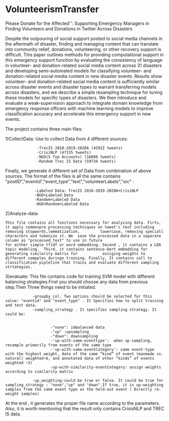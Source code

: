 # VolunteerismTransfer
Please Donate for the Affected'': Supporting Emergency Managers in Finding Volunteers and Donations in Twitter Across Disasters

Despite the outpouring of social support posted to social media channels in the aftermath of disaster, finding and managing content that can translate into community relief, donations, volunteering, or other recovery support is difficult.
This paper outlines methods for providing computational support in this emergency support function by evaluating the consistency of language in volunteer- and donation-related social media content across 31 disasters and developing semi-automated models for classifying volunteer- and donation-related social media content in new disaster events.
Results show volunteer- and donation-related social media content is sufficiently similar across disaster events and disaster types to warrant transferring models across disasters, and we describe a simple resampling technique for tuning these models for specific types of disasters.
We then introduce and evaluate a weak-supervision approach to integrate domain knowledge from emergency response officers with machine learning models to improve classification accuracy and accelerate this emergency support in new events.

The project contains three main files:

  1)CollectData: Use to collect Data from 4 different sources: 
  
                  -TrecIS 2018-2019-2020A (42922 tweets)
                  -CrisiNLP (47155 tweets)
                  -NGO(5 Top Accounts) (16080 tweets)
                  -Random Trec IS Data (59734 tweets)
    
   Finally, we generate 4 different set of Data from combination of above sources. The format of the files is all the same contains "postID","eventid","event_type","text","volunteerLabels","src" :
                 
                 -Labeled Data: TrecIS 2018-2019-2020A+CrisiNLP
                 -NGO+Labeled Data
                 -Random+Labeled Data
                 -NGO+Random+Labeled Data
                  
  2)Analyze-data: 
  
    This file contains all functions necessary for analyzing data. Firts, it apply commonpre processing techniques on tweet's text including removing stopwords,lemmatization,         lowercase, removing speciall characters and tokenize it. We  save the processed data in a separate column as "processed_text" to use in future 
    for either simple tfidf or word embedding. Second , it contains a LDA topic modeling.  Third, it contains sentence-bert embedding for generating similarity matrix for           assiging weights to different sampples duringn training. Finally, It cnntains call to classification pipleline that trains and evaluate different sampling strtategies.
  
                
  
  3)evaluate: This file contains code for training SVM model with different balancing strategies.First you should choose any data from previous step.Then Three     things need to be initiated. 
  
                -groupby_col. Two options chould be selected for this value: "eventid" and "event_type" . It Specifies how to split training and test data.
                -sampling_strategy . It specifies sampling strategy. It could be:
                
         
                        -"none": imbalanced data
                        -"up" :upsampling
                        -"down": downsampling
                        -'up-with-same-eventtype':  when up-sampling, resample primarily from events of the same type
                        -'up-with-same-eventCategory': same event-type with the highest weight, data of the same “kind” of event (manmade vs. natural) weighted~6, and annotated data of other “kinds” of events weighted ~3)
                        -up-with-similarity-eventCategory: assign weights according to similarity matrix

                -up_weighting:could be true or false. It could be true for sampling_strategy : "none","up" and "down".If true, it is up-weighting samples from the same event type as the held-out event ( Directly re-weight samples)
   At the end , it generates the proper file name according to the parameters. Also, it is worth mentioning that the result only contains CrisisNLP and TREC IS       data.
